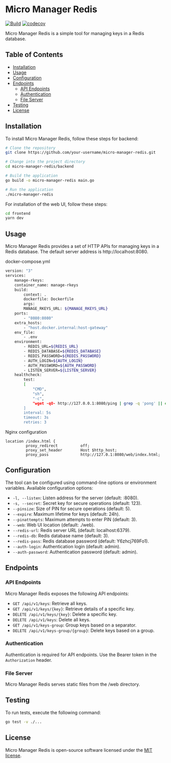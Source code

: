 # Micro Manager Redis

[![Build](https://github.com/jtrw/micro-manager-redis/actions/workflows/go.yml/badge.svg?branch=master)](https://github.com/jtrw/micro-manager-redis/actions)
[![codecov](https://codecov.io/gh/jtrw/micro-manager-redis/graph/badge.svg?token=R4WZPK20B7)](https://codecov.io/gh/jtrw/micro-manager-redis)

Micro Manager Redis is a simple tool for managing keys in a Redis database.

## Table of Contents

- [Installation](#installation)
- [Usage](#usage)
- [Configuration](#configuration)
- [Endpoints](#endpoints)
    - [API Endpoints](#api-endpoints)
    - [Authentication](#authentication)
    - [File Server](#file-server)
- [Testing](#testing)
- [License](#license)

## Installation

To install Micro Manager Redis, follow these steps for backend:
```bash
# Clone the repository
git clone https://github.com/your-username/micro-manager-redis.git

# Change into the project directory
cd micro-manager-redis/backend

# Build the application
go build -o micro-manager-redis main.go

# Run the application
./micro-manager-redis
```

For installation of the web UI, follow these steps:
```bash
cd frontend
yarn dev
```

## Usage

Micro Manager Redis provides a set of HTTP APIs for managing keys in a Redis database. The default server address is http://localhost:8080.

docker-compose.yml
```bash
version: "3"
services:
    manage-rkeys:
    container_name: manage-rkeys
    build:
        context: .
        dockerfile: Dockerfile
        args:
        MANAGE_RKEYS_URL: ${MANAGE_RKEYS_URL}
    ports:
        - "8080:8080"
    extra_hosts:
        - "host.docker.internal:host-gateway"
    env_file:
        - .env
    environment:
        - REDIS_URL=${REDIS_URL}
        - REDIS_DATABASE=${REDIS_DATABASE}
        - REDIS_PASSWORD=${REDIS_PASSWORD}
        - AUTH_LOGIN=${AUTH_LOGIN}
        - AUTH_PASSWORD=${AUTH_PASSWORD}
        - LISTEN_SERVER=${LISTEN_SERVER}
    healthcheck:
        test:
        [
            "CMD",
            "sh",
            "-c",
            "wget -qO- http://127.0.0.1:8080/ping | grep -q 'pong' || exit 1",
        ]
        interval: 5s
        timeout: 3s
        retries: 3
```

Nginx configuration
```
location /index.html {
         proxy_redirect          off;
         proxy_set_header        Host $http_host;
         proxy_pass              http://127.0.1:8080/web/index.html;

```

## Configuration

The tool can be configured using command-line options or environment variables. Available configuration options:

* `-l, --listen`: Listen address for the server (default: :8080).
* `-s, --secret`: Secret key for secure operations (default: 123).
* `--pinsize`: Size of PIN for secure operations (default: 5).
* `--expire`: Maximum lifetime for keys (default: 24h).
* `--pinattempts`: Maximum attempts to enter PIN (default: 3).
* `--web`: Web UI location (default: ./web).
* `--redis-url`: Redis server URL (default: localhost:6379).
* `--redis-db`: Redis database name (default: 3).
* `--redis-pass`: Redis database password (default: Y6zhcj769Fo1).
* `--auth-login`: Authentication login (default: admin).
* `--auth-password`: Authentication password (default: admin).

## Endpoints

### API Endpoints
Micro Manager Redis exposes the following API endpoints:

* `GET /api/v1/keys`: Retrieve all keys.
* `GET /api/v1/keys/{key}`: Retrieve details of a specific key.
* `DELETE /api/v1/keys/{key}`: Delete a specific key.
* `DELETE /api/v1/keys`: Delete all keys.
* `GET /api/v1/keys-group`: Group keys based on a separator.
* `DELETE /api/v1/keys-group/{group}`: Delete keys based on a group.

### Authentication

Authentication is required for API endpoints. Use the Bearer token in the `Authorization` header.

### File Server

Micro Manager Redis serves static files from the /web directory.

## Testing

To run tests, execute the following command:
```bash
go test -v ./...
```

## License

Micro Manager Redis is open-source software licensed under the [MIT license](https://opensource.org/licenses/MIT).
```
